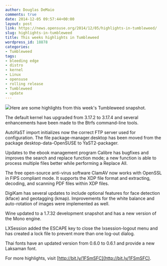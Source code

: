 ```yaml
---
author: Douglas DeMaio
comments: true
date: 2014-12-05 09:57:44+00:00
layout: post
link: https://news.opensuse.org/2014/12/05/highlights-in-tumbleweed/
slug: highlights-in-tumbleweed
title: This weeks highlights in Tumbleweed
wordpress_id: 18878
categories:
- Tumbleweed
tags:
- bleeding edge
- distro
- kernel
- Linux
- opensuse
- rolling release
- Tumbleweed
- update
---
```


[![](https://en.opensuse.org/images/c/c1/Tumbleweed.png)](/wp-content/uploads/2011/09/Tumbleweed-logo.jpeg)Here are some highlights from this week's Tumbleweed snapshot.

The default kernel has upgraded from 3.17.2 to 3.17.4 and several enhancements have been made to the Btrfs command-line tools.

AutoYaST import initializes now the correct FTP server used for configuration. The file package-manager.desktop has been moved from the package desktop-data-OpenSUSE to YaST2-packager.

Updates to the ebook management program Calibre has bugfixes and improves the search and replace function mode; a new function is able to process multiple files better while performing a Replace All.

The free open-source anti-virus software ClamAV now works with OpenSSL in FIPS compliant
mode. It supports the XDP file format and extracting, decoding, and scanning PDF files within XDP files.

DigiKam has several updates to include optional features for face detection (kface) and geotagging (kmap). Improvements for the white balance and auto-rotation of images were implemented as well.

Wine updated to a 1.7.32 development snapshot and has a new version of the Mono engine.

LXSession added the ESCAPE key to close the lxsession-logout menu and has created a lock file to prevent more than one log-out dialog.

Thai fonts have an updated version from 0.6.0 to 0.6.1 and provide a new Laksaman font.

For more highlights, visit [http://bit.ly/1FSmSFC](http://bit.ly/1FSmSFC).


